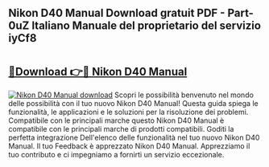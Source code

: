 ## Nikon D40 Manual Download gratuit PDF - Part-0uZ Italiano Manuale del proprietario del servizio iyCf8

# <h2><a href="http://df9zmm7.blite.top/?on=Nikon+D40+Manual">🔗Download 👉🔴 Nikon D40 Manual</a></h2>

[![Nikon D40 Manual download](https://i.imgur.com/lujVjoI.png)](http://df9zmm7.blite.top/?on=Nikon+D40+Manual)
Scopri le possibilità benvenuto nel mondo delle possibilità con il tuo nuovo Nikon D40 Manual! Questa guida spiega le funzionalità, le applicazioni e le soluzioni per la risoluzione dei problemi. Compatibile con le principali marche questo Nikon D40 Manual è compatibile con le principali marche di prodotti compatibili. Goditi la perfetta integrazione Dell'elenco delle funzionalità nel tuo nuovo Nikon D40 Manual. Il tuo Feedback è apprezzato Nikon D40 Manual. Apprezziamo il tuo contributo e ci impegniamo a fornirti un servizio eccezionale.
